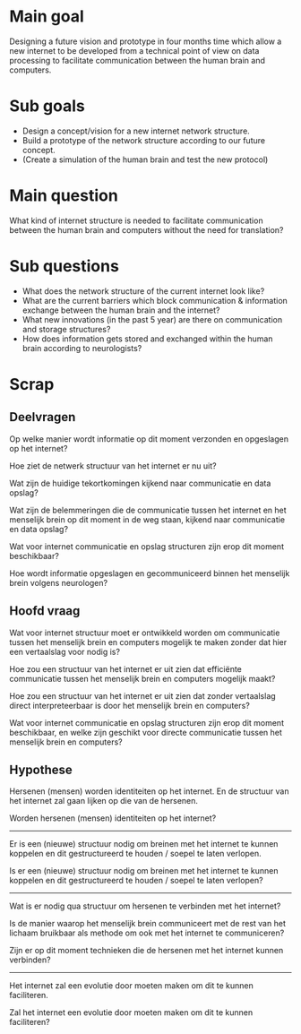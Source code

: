 # Main goal
Designing a future vision and prototype in four months time which allow a new internet to be developed from a technical point of view on data processing to facilitate communication between the human brain and computers.

# Sub goals
* Design a concept/vision for a new internet network structure.
* Build a prototype of the network structure according to our future concept.
* (Create a simulation of the human brain and test the new protocol)

# Main question
What kind of internet structure is needed to facilitate communication between the human brain and computers without the need for translation?

# Sub questions
* What does the network structure of the current internet look like?
* What are the current barriers which block communication & information exchange between the human brain and the internet?
* What new innovations (in the past 5 year) are there on communication and storage structures?
* How does information gets stored and exchanged within the human brain according to neurologists?

# Scrap
## Deelvragen
Op welke manier wordt informatie op dit moment verzonden en opgeslagen op het internet?

Hoe ziet de netwerk structuur van het internet er nu uit?

Wat zijn de huidige tekortkomingen kijkend naar communicatie en data opslag?

Wat zijn de belemmeringen die de communicatie tussen het internet en het menselijk brein op dit moment in de weg staan, kijkend naar communicatie en data opslag?

Wat voor internet communicatie en opslag structuren zijn erop dit moment beschikbaar?

Hoe wordt informatie opgeslagen en gecommuniceerd binnen het menselijk brein volgens neurologen?

## Hoofd vraag
Wat voor internet structuur moet er ontwikkeld worden om communicatie tussen het menselijk brein en computers mogelijk te maken zonder dat hier een vertaalslag voor nodig is?

Hoe zou een structuur van het internet er uit zien dat efficiënte communicatie tussen het menselijk brein en computers mogelijk maakt?

Hoe zou een structuur van het internet er uit zien dat zonder vertaalslag direct interpreteerbaar is door het menselijk brein en computers?

Wat voor internet communicatie en opslag structuren zijn erop dit moment beschikbaar, en welke zijn geschikt voor directe communicatie tussen het menselijk brein en computers?

## Hypothese
Hersenen (mensen) worden identiteiten op het internet. En de structuur van het internet zal gaan lijken op die van de hersenen.

Worden hersenen (mensen) identiteiten op het internet?

---

Er is een (nieuwe) structuur nodig om breinen met het internet te kunnen koppelen en dit gestructureerd te houden / soepel te laten verlopen.

Is er een (nieuwe) structuur nodig om breinen met het internet te kunnen koppelen en dit gestructureerd te houden / soepel te laten verlopen?

---

Wat is er nodig qua structuur om hersenen te verbinden met het internet?

Is de manier waarop het menselijk brein communiceert met de rest van het lichaam bruikbaar als methode om ook met het internet te communiceren?

Zijn er op dit moment technieken die de hersenen met het internet kunnen verbinden?

---

Het internet zal een evolutie door moeten maken om dit te kunnen faciliteren.

Zal het internet een evolutie door moeten maken om dit te kunnen faciliteren?

